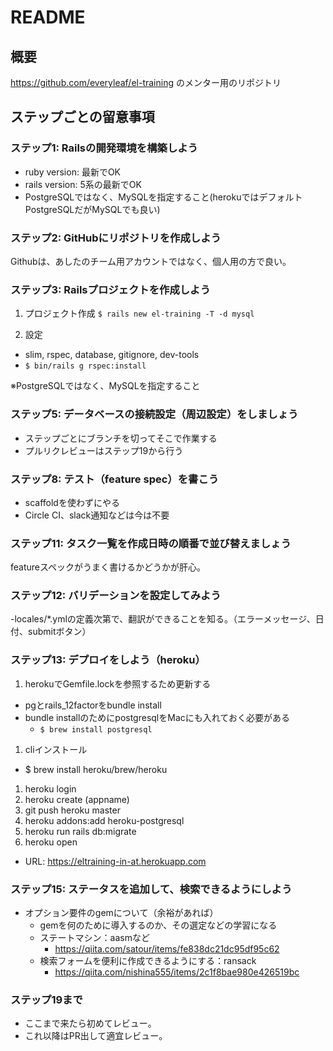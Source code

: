 # README

## 概要
https://github.com/everyleaf/el-training
のメンター用のリポジトリ

## ステップごとの留意事項

### ステップ1: Railsの開発環境を構築しよう
- ruby version: 最新でOK
- rails version: 5系の最新でOK
- PostgreSQLではなく、MySQLを指定すること(herokuではデフォルトPostgreSQLだがMySQLでも良い)

### ステップ2: GitHubにリポジトリを作成しよう
Githubは、あしたのチーム用アカウントではなく、個人用の方で良い。

### ステップ3: Railsプロジェクトを作成しよう
1. プロジェクト作成
```$ rails new el-training -T -d mysql```

2. 設定
- slim, rspec, database, gitignore, dev-tools
- ```$ bin/rails g rspec:install```

※PostgreSQLではなく、MySQLを指定すること

### ステップ5: データベースの接続設定（周辺設定）をしましょう
- ステップごとにブランチを切ってそこで作業する
- プルリクレビューはステップ19から行う

### ステップ8: テスト（feature spec）を書こう
- scaffoldを使わずにやる
- Circle CI、slack通知などは今は不要

### ステップ11: タスク一覧を作成日時の順番で並び替えましょう
featureスペックがうまく書けるかどうかが肝心。

### ステップ12: バリデーションを設定してみよう
-locales/*.ymlの定義次第で、翻訳ができることを知る。（エラーメッセージ、日付、submitボタン）

### ステップ13: デプロイをしよう（heroku）
1. herokuでGemfile.lockを参照するため更新する
  - pgとrails_12factorをbundle install
  - bundle installのためにpostgresqlをMacにも入れておく必要がある
    - ```$ brew install postgresql```
1. cliインストール
  - $ brew install heroku/brew/heroku
1. heroku login
1. heroku create (appname)
1. git push heroku master
1. heroku addons:add heroku-postgresql
1. heroku run rails db:migrate
1. heroku open

- URL: https://eltraining-in-at.herokuapp.com

### ステップ15: ステータスを追加して、検索できるようにしよう
- オプション要件のgemについて（余裕があれば）
  - gemを何のために導入するのか、その選定などの学習になる
  - ステートマシン：aasmなど
    - https://qiita.com/satour/items/fe838dc21dc95df95c62
  - 検索フォームを便利に作成できるようにする：ransack
    - https://qiita.com/nishina555/items/2c1f8bae980e426519bc

### ステップ19まで
- ここまで来たら初めてレビュー。
- これ以降はPR出して適宜レビュー。


